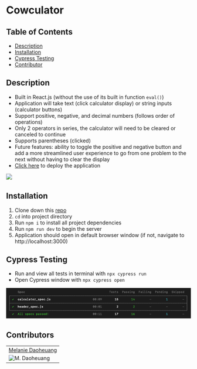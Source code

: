 # Cowculator 

## Table of Contents
* [Description](#description)
* [Installation](#installation)
* [Cypress Testing](#cypress)
* [Contributor](#contributor) 

<a name="description"></a>
## Description
- Built in React.js (without the use of its built in function `eval()`)
- Application will take text (click calculator display) or string inputs (calculator buttons)
- Support positive, negative, and decimal numbers (follows order of operations)
- Only 2 operators in series, the calculator will need to be cleared or canceled to continue 
- Supports parentheses (clicked)
- Future features: ability to toggle the positive and negative button and add a more streamlined user experience to go from one problem to the next without having to clear the display
-  [Click here](https://vidmob-cowculator.herokuapp.com/) to deploy the application
 
<img src="https://media.giphy.com/media/5FkJhiTrw9mY5PL10l/giphy.gif">                                                                              
                                                                                           
                                                                                           
<a name="installation"></a>
## Installation
1. Clone down this [repo](https://github.com/Gifty-capstone/gifty-frontend)
2. `cd` into project directory
3. Run `npm i` to install all project dependencies
4. Run `npm run dev` to begin the server
5. Application should open in default browser window (if not, navigate to http://localhost:3000)

<a name="cypress"></a>
## Cypress Testing 
- Run and view all tests in terminal with `npx cypress run`
- Open Cypress window with `npx cypress open`

![cypress](./public/cypress.png)

<a name="contributor"></a>
## Contributors
<table>
    <tr>
        <td><a href="https://github.com/daomeow">Melanie Daoheuang</td>
    </tr>
    <tr>
      <td><img src="https://avatars.githubusercontent.com/u/72346536?v=4" alt="M. Daoheuang" width="125" height="auto" /></td>
</table>
